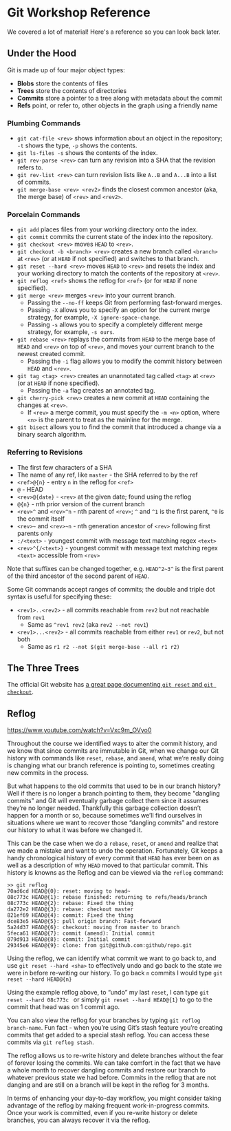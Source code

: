 # Git Workshop Reference

We covered a lot of material! Here's a reference so you can look back later.

## Under the Hood

Git is made up of four major object types:

* **Blobs** store the contents of files
* **Trees** store the contents of directories
* **Commits** store a pointer to a tree along with metadata about the commit
* **Refs** point, or refer to, other objects in the graph using a friendly name

### Plumbing Commands

* `git cat-file <rev>` shows information about an object in the repository; `-t` shows the type, `-p` shows the contents.
* `git ls-files -s` shows the contents of the index.
* `git rev-parse <rev>` can turn any revision into a SHA that the revision refers to.
* `git rev-list <rev>` can turn revision lists like `A..B` and `A...B` into a list of commits.
* `git merge-base <rev> <rev2>` finds the closest common ancestor (aka, the merge base) of `<rev>` and `<rev2>`.

### Porcelain Commands

* `git add` places files from your working directory onto the index.
* `git commit` commits the current state of the index into the repository.
* `git checkout <rev>` moves `HEAD` to `<rev>`.
* `git checkout -b <branch> <rev>` creates a new branch called `<branch>` at `<rev>` (or at `HEAD` if not specified) and switches to that branch.
* `git reset --hard <rev>` moves `HEAD` to `<rev>` and resets the index and your working directory to match the contents of the repository at `<rev>`.
* `git reflog <ref>` shows the reflog for `<ref>` (or for `HEAD` if none specified).
* `git merge <rev>` merges `<rev>` into your current branch.
  * Passing the `--no-ff` keeps Git from performing fast-forward merges.
  * Passing `-X` allows you to specify an option for the current merge strategy, for example, `-X ignore-space-change`.
  * Passing `-s` allows you to specify a completely different merge strategy, for example, `-s ours`.
* `git rebase <rev>` replays the commits from `HEAD` to the merge base of `HEAD` and `<rev>` on top of `<rev>`, and moves your current branch to the newest created commit.
  * Passing the `-i` flag allows you to modify the commit history between `HEAD` and `<rev>`.
* `git tag <tag> <rev>` creates an unannotated tag called `<tag>` at `<rev>` (or at `HEAD` if none specified).
  * Passing the `-a` flag creates an annotated tag.
* `git cherry-pick <rev>` creates a new commit at `HEAD` containing the changes at `<rev>`.
  * If `<rev>` a merge commit, you must specify the `-m <n>` option, where `<n>` is the parent to treat as the mainline for the merge.
* `git bisect` allows you to find the commit that introduced a change via a binary search algorithm.

### Referring to Revisions

* The first few characters of a SHA
* The name of any ref, like `master` - the SHA referred to by the ref
* `<ref>@{n}` - entry `n` in the reflog for `<ref>`
* `@` - HEAD
* `<rev>@{date}` - `<rev>` at the given date; found using the reflog
* `@{n}` - nth prior version of the current branch
* `<rev>^` and `<rev>^n` - nth parent of `<rev>`; `^` and `^1` is the first parent, `^0` is the commit itself
* `<rev>~` and `<rev>~n` - nth generation ancestor of `<rev>` following first parents only
* `:/<text>` - youngest commit with message text matching regex `<text>`
* `<rev>^{/<text>}` - youngest commit with message text matching regex `<text>` accessible from `<rev>`

Note that suffixes can be changed together, e.g. `HEAD^2~3^` is the first parent of the third ancestor of the second parent of `HEAD`.

Some Git commands accept ranges of commits; the double and triple dot syntax is useful for specifying these:
* `<rev1>..<rev2>` - all commits reachable from `rev2` but not reachable from `rev1`
  * Same as `^rev1 rev2` (aka `rev2 --not rev1`)
* `<rev1>...<rev2>` - all commits reachable from either `rev1` or `rev2`, but not both
  * Same as `r1 r2 --not $(git merge-base --all r1 r2)`

## The Three Trees

The official Git website has [a great page documenting `git reset` and `git checkout`](https://git-scm.com/book/en/v2/Git-Tools-Reset-Demystified).

## Reflog

https://www.youtube.com/watch?v=Vxc9m_OVyo0

Throughout the course we identified ways to alter the commit history, and we know that since commits are immutable in Git, when we change our Git history with commands like `reset`, `rebase`, and `amend`, what we’re really doing is changing what our branch reference is pointing to, sometimes creating new commits in the process.

But what happens to the old commits that used to be in our branch history? Well if there is no longer a branch pointing to them, they become "dangling commits" and Git will eventually garbage collect them since it assumes they’re no longer needed. Thankfully this garbage collection doesn’t happen for a month or so, because sometimes we’ll find ourselves in situations where we want to recover those “dangling commits” and restore our history to what it was before we changed it.

This can be the case when we do a `rebase`, `reset`, or `amend` and realize that we made a mistake and want to undo the operation. Fortunately, Git keeps a handy chronological history of every commit that `HEAD` has ever been on as well as a description of why `HEAD` moved to that particular commit. This history is knowns as the Reflog and can be viewed via the `reflog` command:

```
>> git reflog
70ad6cd HEAD@{0}: reset: moving to head~
08c773c HEAD@{1}: rebase finished: returning to refs/heads/branch
08c773c HEAD@{2}: rebase: Fixed the thing
da272e2 HEAD@{3}: rebase: checkout master
821ef69 HEAD@{4}: commit: Fixed the thing
dce83e5 HEAD@{5}: pull origin branch: Fast-forward
5a24d37 HEAD@{6}: checkout: moving from master to branch
5feca61 HEAD@{7}: commit (amend): Initial commit
079d913 HEAD@{8}: commit: Initial commit
29345e6 HEAD@{9}: clone: from git@github.com:github/repo.git
```

Using the reflog, we can identify what commit we want to go back to, and use `git reset --hard <sha>` to effectively undo and go back to the state we were in before re-writing our history. To go back `n` commits I would type `git reset --hard HEAD@{n}`

Using the example reflog above, to “undo” my last `reset`, I can type `git reset --hard 08c773c
 ` or simply `git reset --hard HEAD@{1}` to go to the commit that head was on 1 commit ago.

You can also view the reflog for your branches by typing `git reflog branch-name`. Fun fact - when you’re using Git’s stash feature you’re creating commits that get added to a special stash reflog. You can access these commits via `git reflog stash`.

The reflog allows us to re-write history and delete branches without the fear of forever losing the commits. We can take comfort in the fact that we have a whole month to recover dangling commits and restore our branch to whatever previous state we had before. Commits in the reflog that are not danging and are still on a branch will be kept in the reflog for 3 months.

In terms of enhancing your day-to-day workflow, you might consider taking advantage of the reflog by making frequent work-in-progress commits. Once your work is committed, even if you re-write history or delete branches, you can always recover it via the reflog.
